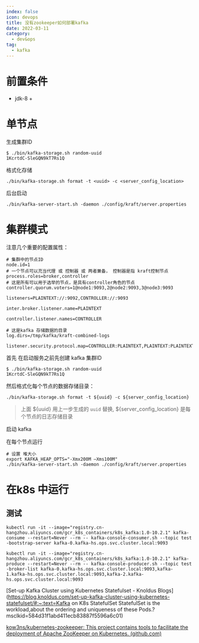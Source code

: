 ```yaml
---
index: false
icon: devops
title: 没有zookeeper如何部署kafka
date: 2022-03-11
category:
  - dev&ops
tag:
  - kafka
---
```



# 前置条件

- jdk-8 +



# 单节点

生成集群ID

```shell
$ ./bin/kafka-storage.sh random-uuid
1KcrtdC-SleGQN9kT7Rs1Q
```

格式化存储

```shell
./bin/kafka-storage.sh format -t <uuid> -c <server_config_location>
```

后台启动

```shell
./bin/kafka-server-start.sh -daemon ./config/kraft/server.properties
```



# 集群模式

注意几个重要的配置属性：

```
# 集群中的节点ID
node.id=1
# 一个节点可以充当代理 或 控制器 或 两者兼备， 控制器是指 kraft控制节点
process.roles=broker,controller
# 这是所有可以用于选举的节点，是具有controller角色的节点
controller.quorum.voters=1@node1:9093,2@node2:9093,3@node3:9093

listeners=PLAINTEXT://:9092,CONTROLLER://:9093

inter.broker.listener.name=PLAINTEXT

controller.listener.names=CONTROLLER

# 这是kafka 存储数据的目录
log.dirs=/tmp/kafka/kraft-combined-logs

listener.security.protocol.map=CONTROLLER:PLAINTEXT,PLAINTEXT:PLAINTEXT,SSL:SSL,SASL_PLAINTEXT:SASL_PLAINTEXT,SASL_SSL:SASL_SSL
```

首先 在启动服务之前先创建 kafka 集群ID

```shell
$ ./bin/kafka-storage.sh random-uuid
1KcrtdC-SleGQN9kT7Rs1Q
```

然后格式化每个节点的数据存储目录：

```shell
./bin/kafka-storage.sh format -t ${uuid} -c ${server_config_location}
```

> 上面 ${uuid} 用上一步生成的 `uuid` 替换, ${server_config_location} 是每个节点的日志存储目录

启动 kafka

在每个节点运行

```shell
# 设置 堆大小
export KAFKA_HEAP_OPTS="-Xmx200M –Xms100M"
./bin/kafka-server-start.sh -daemon ./config/kraft/server.properties
```



# 在k8s 中运行











































## 测试

```shell
kubectl run -it --image="registry.cn-hangzhou.aliyuncs.com/gcr_k8s_containers/k8s_kafka:1.0-10.2.1" kafka-consume --restart=Never --rm -- kafka-console-consumer.sh --topic test -bootstrap-server kafka-0.kafka-hs.ops.svc.cluster.local:9093

```



```shell
kubectl run -it --image="registry.cn-hangzhou.aliyuncs.com/gcr_k8s_containers/k8s_kafka:1.0-10.2.1" kafka-produce --restart=Never --rm -- kafka-console-producer.sh --topic test -broker-list kafka-0.kafka-hs.ops.svc.cluster.local:9093,kafka-1.kafka-hs.ops.svc.cluster.local:9093,kafka-2.kafka-hs.ops.svc.cluster.local:9093
```





[Set-up Kafka Cluster using Kubernetes Statefulset - Knoldus Blogs](https://blog.knoldus.com/set-up-kafka-cluster-using-kubernetes-statefulset/#:~:text=Kafka on K8s StatefulSet StatefulSet is the workload,about the ordering and uniqueness of these Pods.?msclkid=584d31f1abd411ecb83887f5596a6c01)

[kow3ns/kubernetes-zookeeper: This project contains tools to facilitate the deployment of Apache ZooKeeper on Kubernetes. (github.com)](https://github.com/kow3ns/kubernetes-zookeeper)
